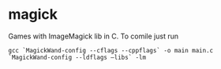 ﻿magick
======

Games with ImageMagick lib in C.
To comile just run
``` 
gcc `MagickWand-config --cflags --cppflags` -o main main.c `MagickWand-config --ldflags —libs` -lm
```
